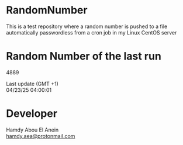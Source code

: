 # RandomNumber    
This is a test repository where a random number is pushed to a file automatically passwordless from a cron job in my Linux CentOS server    
# Random Number of the last run   
4889
      
Last update (GMT +1)    
04/23/25 04:00:01
# Developer    
Hamdy Abou El Anein   
hamdy.aea@protonmail.com
